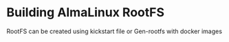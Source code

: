 # Building AlmaLinux RootFS

RootFS can be created using kickstart file or Gen-rootfs with docker images
